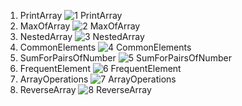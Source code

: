 1. PrintArray
![1 PrintArray](https://github.com/user-attachments/assets/5a06d44d-297d-4a2b-8568-591df03366e5)
2. MaxOfArray
![2 MaxOfArray](https://github.com/user-attachments/assets/e5e0872a-e263-4d1f-aec7-c32f116d488e)
3. NestedArray
![3 NestedArray](https://github.com/user-attachments/assets/d52ba01b-d233-482c-a972-f825e5b1234b)
4. CommonElements
![4 CommonElements](https://github.com/user-attachments/assets/967dd739-edae-4927-b1be-fe28d7807a82)
5. SumForPairsOfNumber
![5 SumForPairsOfNumber](https://github.com/user-attachments/assets/3efa8d8a-2577-48ff-8d97-b8d26f7dc455)
6. FrequentElement
![6 FrequentElement](https://github.com/user-attachments/assets/e174288c-4f5a-44d5-aa6c-e5a527f09da2)
7. ArrayOperations
![7 ArrayOperations](https://github.com/user-attachments/assets/f315a2cc-47aa-4646-aeb0-ef55583b7c84)
8. ReverseArray
![8 ReverseArray](https://github.com/user-attachments/assets/2c81b7ed-ef95-43cd-a57b-1d16958c9b6c)
